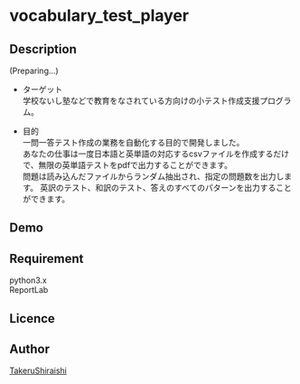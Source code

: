 vocabulary_test_player
====

## Description

(Preparing...)

- ターゲット  
学校ないし塾などで教育をなされている方向けの小テスト作成支援プログラム。

- 目的  
一問一答テスト作成の業務を自動化する目的で開発しました。  
あなたの仕事は一度日本語と英単語の対応するcsvファイルを作成するだけで、無限の英単語テストをpdfで出力することができます。  
問題は読み込んだファイルからランダム抽出され、指定の問題数を出力します。
英訳のテスト、和訳のテスト、答えのすべてのパターンを出力することができます。  

## Demo

## Requirement
python3.x  
ReportLab

## Licence



## Author

[TakeruShiraishi](https://github.com/TakeruShiraishi)
